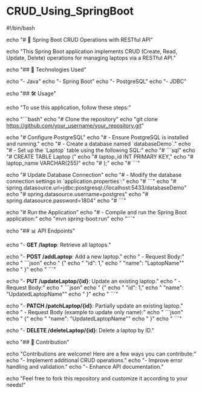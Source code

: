 # CRUD_Using_SpringBoot
#!/bin/bash

echo "# 🌟 Spring Boot CRUD Operations with RESTful API"

echo "This Spring Boot application implements CRUD (Create, Read, Update, Delete) operations for managing laptops via a RESTful API."

echo "## 🚀 Technologies Used"

echo "- Java"
echo "- Spring Boot"
echo "- PostgreSQL"
echo "- JDBC"

echo "## 🛠️ Usage"

echo "To use this application, follow these steps:"

echo "```bash"
echo "# Clone the repository"
echo "git clone https://github.com/your_username/your_repository.git"

echo "# Configure PostgreSQL"
echo "# - Ensure PostgreSQL is installed and running."
echo "# - Create a database named \`databaseDemo\`."
echo "# - Set up the \`Laptop\` table using the following SQL:"
echo "#   \`\`\`sql"
echo "#   CREATE TABLE Laptop ("
echo "#     laptop_id INT PRIMARY KEY,"
echo "#     laptop_name VARCHAR(255)"
echo "#   );"
echo "#   \`\`\`"

echo "# Update Database Connection"
echo "# - Modify the database connection settings in \`application.properties\`:"
echo "#   \`\`\`"
echo "#   spring.datasource.url=jdbc:postgresql://localhost:5433/databaseDemo"
echo "#   spring.datasource.username=postgres"
echo "#   spring.datasource.password=1804"
echo "#   \`\`\`"

echo "# Run the Application"
echo "# - Compile and run the Spring Boot application:"
echo "mvn spring-boot:run"
echo "```"

echo "## 📊 API Endpoints"

echo "- **GET /laptop**: Retrieve all laptops."

echo "- **POST /addLaptop**: Add a new laptop."
echo "  - Request Body:"
echo "    \`\`\`json"
echo "    {"
echo "      \"id\": 1,"
echo "      \"name\": \"LaptopName\""
echo "    }"
echo "    \`\`\`"

echo "- **PUT /updateLaptop/{id}**: Update an existing laptop."
echo "  - Request Body:"
echo "    \`\`\`json"
echo "    {"
echo "      \"id\": 1,"
echo "      \"name\": \"UpdatedLaptopName\""
echo "    }"
echo "    \`\`\`"

echo "- **PATCH /patchLaptop/{id}**: Partially update an existing laptop."
echo "  - Request Body (example to update only name):"
echo "    \`\`\`json"
echo "    {"
echo "      \"name\": \"UpdatedLaptopName\""
echo "    }"
echo "    \`\`\`"

echo "- **DELETE /deleteLaptop/{id}**: Delete a laptop by ID."

echo "## 🎉 Contribution"

echo "Contributions are welcome! Here are a few ways you can contribute:"
echo "- Implement additional CRUD operations."
echo "- Improve error handling and validation."
echo "- Enhance API documentation."

echo "Feel free to fork this repository and customize it according to your needs!"

